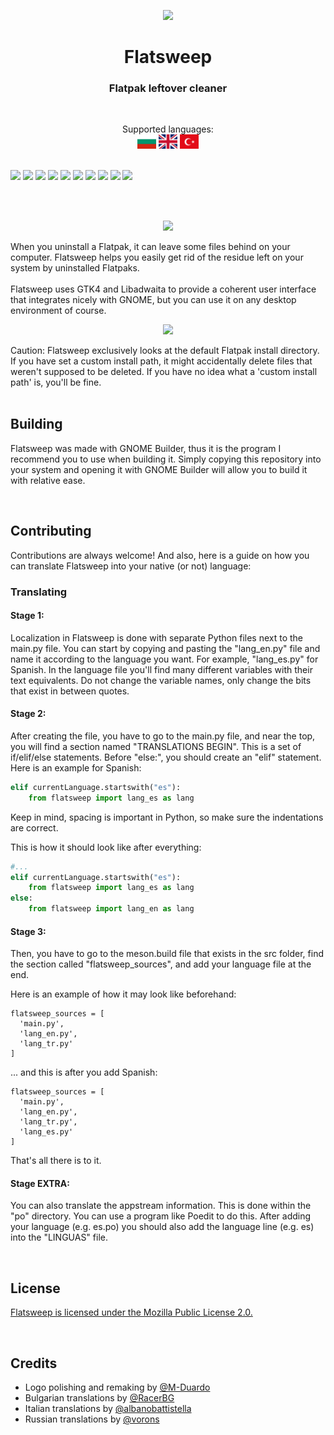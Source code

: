 <p align="center"><img src="https://raw.githubusercontent.com/giantpinkrobots/flatsweep/main/data/icons/io.github.giantpinkrobots.flatsweep.svg" width=200 /></p>
<h1 align="center">Flatsweep</h1>
<h3 align="center">Flatpak leftover cleaner</h3>
<br>

<p align="center">
Supported languages:<br>
<img src="https://github.com/lipis/flag-icons/raw/main/flags/4x3/bg.svg" width=30 /> <img src="https://github.com/lipis/flag-icons/raw/main/flags/4x3/gb.svg" width=30 /> <img src="https://github.com/lipis/flag-icons/raw/main/flags/4x3/tr.svg" width=30 />
<br><br>

![](https://img.shields.io/github/commits-since/giantpinkrobots/flatsweep/latest/main?label=commits%20since%20latest%20release)  ![](https://img.shields.io/github/forks/giantpinkrobots/flatsweep.svg)  ![](https://img.shields.io/github/stars/giantpinkrobots/flatsweep.svg)  ![](https://img.shields.io/github/watchers/giantpinkrobots/flatsweep.svg)  ![](https://img.shields.io/github/issues/giantpinkrobots/flatsweep.svg)  ![](https://img.shields.io/github/issues-closed/giantpinkrobots/flatsweep.svg)  ![](https://img.shields.io/github/issues-pr/giantpinkrobots/flatsweep.svg)  ![](https://img.shields.io/github/issues-pr-closed/giantpinkrobots/flatsweep.svg)  ![](https://img.shields.io/github/license/giantpinkrobots/flatsweep.svg)  ![](https://img.shields.io/github/followers/giantpinkrobots.svg?style=social&label=Follow&maxAge=2592000)

</p>

<br>
<br>

<p align="center"><a href="https://flathub.org/apps/io.github.giantpinkrobots.flatsweep"><img src="https://dl.flathub.org/assets/badges/flathub-badge-i-en.svg" width=300 /></a></p>
When you uninstall a Flatpak, it can leave some files behind on your computer. Flatsweep helps you easily get rid of the residue left on your system by uninstalled Flatpaks.
<br><br>
Flatsweep uses GTK4 and Libadwaita to provide a coherent user interface that integrates nicely with GNOME, but you can use it on any desktop environment of course.

<p align="center"><img src="https://raw.githubusercontent.com/giantpinkrobots/flatsweep/main/screenshots/Screenshot-Flatsweep-1.png" width=500 /></p>
Caution: Flatsweep exclusively looks at the default Flatpak install directory. If you have set a custom install path, it might accidentally delete files that weren't supposed to be deleted. If you have no idea what a 'custom install path' is, you'll be fine.

<br>
<br>

## Building

Flatsweep was made with GNOME Builder, thus it is the program I recommend you to use when building it. Simply copying this repository into your system and opening it with GNOME Builder will allow you to build it with relative ease.

<br>

## Contributing

Contributions are always welcome! And also, here is a guide on how you can translate Flatsweep into your native (or not) language:

### Translating

#### Stage 1:

Localization in Flatsweep is done with separate Python files next to the main.py file. You can start by copying and pasting the "lang_en.py" file and name it according to the language you want. For example, "lang_es.py" for Spanish. In the language file you'll find many different variables with their text equivalents. Do not change the variable names, only change the bits that exist in between quotes.

#### Stage 2:

After creating the file, you have to go to the main.py file, and near the top, you will find a section named "TRANSLATIONS BEGIN". This is a set of if/elif/else statements. Before "else:", you should create an "elif" statement. Here is an example for Spanish:

```python
elif currentLanguage.startswith("es"):
    from flatsweep import lang_es as lang
```

Keep in mind, spacing is important in Python, so make sure the indentations are correct.

This is how it should look like after everything:

```python
#...
elif currentLanguage.startswith("es"):
    from flatsweep import lang_es as lang
else:
    from flatsweep import lang_en as lang
```

#### Stage 3:

Then, you have to go to the meson.build file that exists in the src folder, find the section called "flatsweep_sources", and add your language file at the end.

Here is an example of how it may look like beforehand:

```
flatsweep_sources = [
  'main.py',
  'lang_en.py',
  'lang_tr.py'
]
```

... and this is after you add Spanish:

```
flatsweep_sources = [
  'main.py',
  'lang_en.py',
  'lang_tr.py',
  'lang_es.py'
]
```

That's all there is to it.

#### Stage EXTRA:

You can also translate the appstream information. This is done within the "po" directory. You can use a program like Poedit to do this. After adding your language (e.g. es.po) you should also add the language line (e.g. es) into the "LINGUAS" file.

<br>

## License

[Flatsweep is licensed under the Mozilla Public License 2.0.](https://github.com/giantpinkrobots/flatsweep/blob/main/LICENSE)

<br>

## Credits

- Logo polishing and remaking by [@M-Duardo](https://github.com/M-Duardo)
- Bulgarian translations by [@RacerBG](https://github.com/RacerBG)
- Italian translations by [@albanobattistella](https://github.com/albanobattistella)
- Russian translations by [@vorons](https://github.com/vorons)



